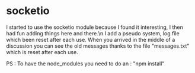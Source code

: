 # socketio
I started to use the socketio module because I found it interesting, I then had fun adding things here and there.\n
I add a pseudo system, log file which been reset after each use.
When you arrived in the middle of a discussion you can see the old messages thanks to the file "messages.txt" which is reset after each use.

PS : To have the node_modules you need to do an : "npm install"
